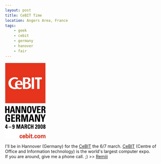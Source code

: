 ```yaml
---
layout: post
title: CeBIT Time
location: Angers Area, France
tags:
    - geek
    - cebit
    - germany
    - hanover
    - fair
---
```


<img src="/assets/images/blog/Salon/CEBIT2008/LogoCEBIT2008_1.png"/>

I'll be in Hannover (Germany) for the <a href="http://www.cebit.de">CeBIT</a> the 6/7 march. <a href="http://www.cebit.de">CeBIT</a> (Centre of Office and Information technology) is the world's largest computer expo.  
If you are around, give me a phone call. ;) >> <a href="http://remibarbe.fr">Remiii</a>
